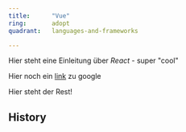 ```yaml
---
title:      "Vue"
ring:       adopt
quadrant:   languages-and-frameworks

---
```


Hier steht eine Einleitung über *React* - super "cool"

Hier noch ein [link](http://www.google.de) zu google

<!--except-->

Hier steht der Rest!

History
-------
